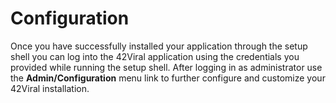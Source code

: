 # Configuration

Once you have successfully installed your application through the setup shell you can log into the 42Viral application
using the credentials you provided while running the setup shell. After logging in as administrator use the
__Admin/Configuration__ menu link to further configure and customize your 42Viral installation.

